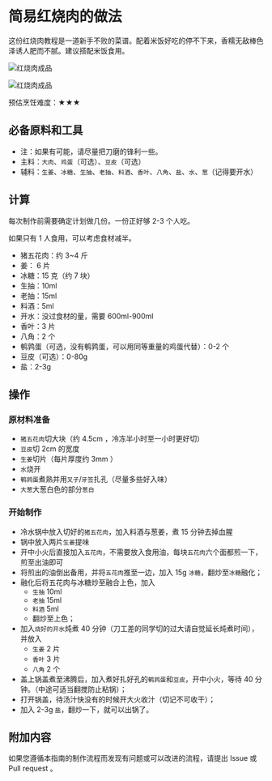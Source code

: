 # 简易红烧肉的做法

这份红烧肉教程是一道新手不败的菜谱。配着米饭好吃的停不下来，香糯无敌棒色泽诱人肥而不腻。建议搭配米饭食用。

![红烧肉成品](IMG-20240913214336349.jpg)

![红烧肉成品](IMG-20240913214338289.jpg)

预估烹饪难度：★★★

## 必备原料和工具

- 注：如果有可能，请尽量把刀磨的锋利一些。
- 主料：`大肉`、`鸡蛋`（可选）、`豆皮`（可选）
- 辅料：`生姜`、`冰糖`、`生抽`、`老抽`、`料酒`、`香叶`、`八角`、`盐`、`水`、`葱`（记得要开水）

## 计算

每次制作前需要确定计划做几份。一份正好够 2-3 个人吃。

如果只有 1 人食用，可以考虑食材减半。

- 猪五花肉：约 3~4 斤
- 姜： 6 片
- 冰糖：15 克（约 7 块）
- 生抽：10ml
- 老抽：15ml
- 料酒：5ml
- 开水：没过食材的量，需要 600ml-900ml
- 香叶：3 片
- 八角：2 个
- 鹌鹑蛋（可选，没有鹌鹑蛋，可以用同等重量的鸡蛋代替）：0-2 个
- 豆皮（可选）：0-80g
- 盐：2-3g

## 操作

### 原材料准备

- `猪五花肉`切大块（约 4.5cm ，冷冻半小时至一小时更好切）
- `豆皮`切 2cm 的宽度
- `生姜`切片（每片厚度约 3mm ）
- `水`烧开
- `鹌鹑蛋`煮熟并用`叉子`/`牙签`扎孔（尽量多些好入味）
- `大葱`大葱白色的部分`葱白`

### 开始制作

- 冷水锅中放入切好的`猪五花肉`，加入料酒与葱姜，煮 15 分钟去掉血腥
- 锅中放入两片`生姜`提味
- 开中小火后直接加入`五花肉`，不需要放入食用油，每块`五花肉`六个面都煎一下，煎至出油即可
- 将煎出的油倒出备用，并将`五花肉`推至一边，加入 15g `冰糖`，翻炒至`冰糖`融化；
- 融化后将五花肉与冰糖炒至融合上色，加入
  - `生抽` 10ml
  - `老抽` 15ml
  - `料酒` 5ml
  - 翻炒至上色；
- 加入`烧好的开水`炖煮 40 分钟（刀工差的同学切的过大请自觉延长炖煮时间），并放入
  - `生姜` 2 片
  - `香叶` 3 片
  - `八角` 2 个
- 盖上锅盖煮至沸腾后，加入煮好扎好孔的`鹌鹑蛋`和`豆皮`，开中小火，等待 40 分钟。（中途可适当翻搅防止粘锅）；
- 打开锅盖，待汤汁快没有的时候开大火收汁（切记不可收干）；
- 加入 2-3g `盐`，翻炒一下，就可以出锅了。

## 附加内容

如果您遵循本指南的制作流程而发现有问题或可以改进的流程，请提出 Issue 或 Pull request 。
